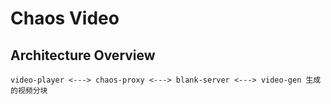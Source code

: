# Chaos Video

## Architecture Overview

```plain
video-player <---> chaos-proxy <---> blank-server <---> video-gen 生成的视频分块
```
